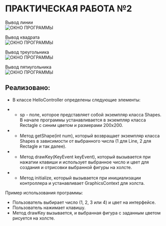 # ПРАКТИЧЕСКАЯ РАБОТА №2
Вывод линии <br>
![ОКНО ПРОГРАММЫ](https://github.com/Je1rei/Java-Tasks/blob/main/Task%202/FactoryMethod/IMG/1.png)

Вывод квадрата <br>
![ОКНО ПРОГРАММЫ](https://github.com/Je1rei/Java-Tasks/blob/main/Task%202/FactoryMethod/IMG/0.png)

Вывод треугольника <br>
![ОКНО ПРОГРАММЫ](https://github.com/Je1rei/Java-Tasks/blob/main/Task%202/FactoryMethod/IMG/3.png)

Вывод пятиугольника <br>
![ОКНО ПРОГРАММЫ](https://github.com/Je1rei/Java-Tasks/blob/main/Task%202/FactoryMethod/IMG/4.png)

## Реализовано:
- В классе HelloController определены следующие элементы:

- - sp - поле, которое представляет собой экземпляр класса Shapes. В начале программы устанавливается в экземпляр класса Rectagle с синим цветом и размерами 200x200.
- - Метод getShape(int num), который возвращает экземпляр класса Shapes в зависимости от выбранного числа (1 для Line, 2 для Rectagle и так далее).
- - Метод drawKey(KeyEvent keyEvent), который вызывается при нажатии клавиши и использует выбранное число и цвет для создания и отрисовки выбранной фигуры на холсте.
- - Метод initialize, который вызывается при инициализации контроллера и устанавливает GraphicsContext для холста.

Пример использования программы:

- Пользователь выбирает число (1, 2, 3 или 4) и цвет на интерфейсе.
- Пользователь нажимает клавишу.
- Метод drawKey вызывается, и выбранная фигура с заданным цветом рисуется на холсте.
